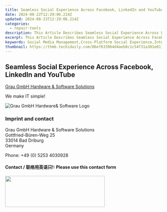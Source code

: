 ```yaml
---
title: Seamless Social Experience Across Facebook, LinkedIn and YouTube
date: 2024-08-22T12:29:06.214Z
updated: 2024-08-23T12:29:06.214Z
categories:
  - repair-tools
description: This Article Describes Seamless Social Experience Across Facebook, LinkedIn and YouTube
excerpt: This Article Describes Seamless Social Experience Across Facebook, LinkedIn and YouTube
keywords: Social Media Management,Cross-Platform Social Experience,Integrating Social Networks,Unified Social Presence,Multi-Social Network Optimization,Seamless Facebook Integration,LinkedIn YouTube Connection,Social Media Management (Strengths,Cross-Platform Social Experience (Strengths,Integrating Social Networks (Strengths,Unified Social Presence (Strengths,Multi-Social Network Optimization (Strengths,Seamless Facebook Integration (Strengths,LinkedIn YouTube Connection (Strengths
thumbnail: https://thmb.techidaily.com/06ef633964d4aeb8c1c54f31a301e011025d7ea7f99ce0f0956fe9988aefd04b.jpg
---
```


## Seamless Social Experience Across Facebook, LinkedIn and YouTube

[Grau GmbH Hardware & Software Solutions](https://main.grauonline.de/)

We make IT simple!

![Grau GmbH Hardware& Software Logo](https://main.grauonline.de/wp-content/uploads/2021/05/output-onlinepngtools.png)

### Imprint and contact

 Grau GmbH Hardware & Software Solutions  
 Gottfried-Büren-Weg 25  
 33014 Bad Driburg  
 Germany

Phone: +49 (0) 5253 4030928

#### Contact / 联络用英语只!: Please use this contact form

<ins class="adsbygoogle"
     style="display:block"
     data-ad-format="autorelaxed"
     data-ad-client="ca-pub-7571918770474297"
     data-ad-slot="1223367746"></ins>



<ins class="adsbygoogle"
     style="display:block"
     data-ad-client="ca-pub-7571918770474297"
     data-ad-slot="8358498916"
     data-ad-format="auto"
     data-full-width-responsive="true"></ins>





<!-- affiliate ads begin -->
<a href="https://proteahair.pxf.io/c/5597632/1983634/23621" target="_top" id="1983634"><img src="//a.impactradius-go.com/display-ad/23621-1983634" border="0" alt="" width="320" height="100"/></a><img height="0" width="0" src="https://imp.pxf.io/i/5597632/1983634/23621" style="position:absolute;visibility:hidden;" border="0" />
<!-- affiliate ads end -->